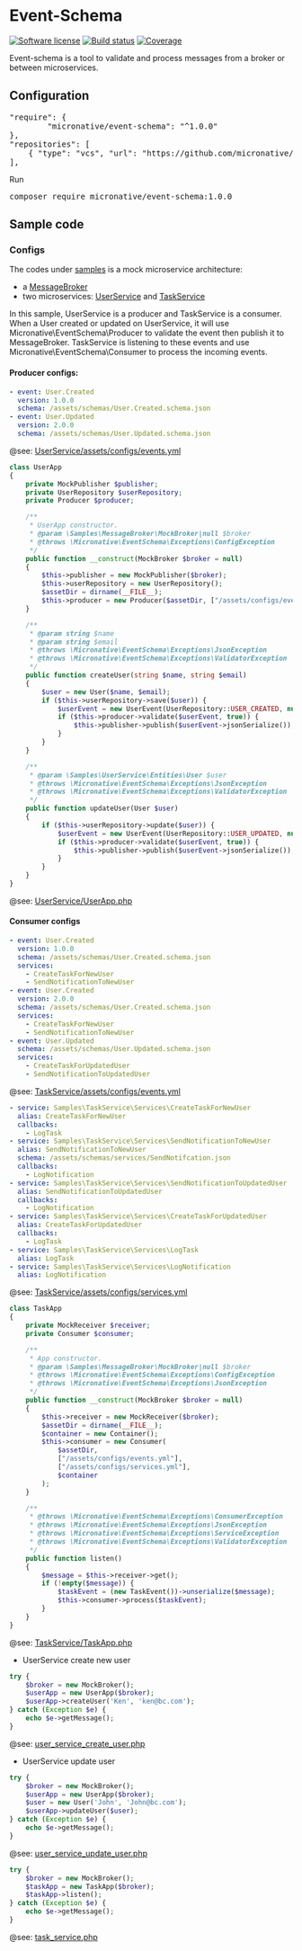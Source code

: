 # Event-Schema
[![Software license][ico-license]](README.md)
[![Build status][ico-travis]][link-travis]
[![Coverage][ico-codecov]][link-codecov]


[ico-license]: https://img.shields.io/github/license/nrk/predis.svg?style=flat-square
[ico-travis]: https://travis-ci.com/micronative/event-schema.svg?branch=master
[ico-codecov]: https://codecov.io/gh/micronative/event-schema/branch/master/graph/badge.svg

[link-codecov]: https://codecov.io/gh/micronative/event-schema
[link-travis]: https://travis-ci.com/github/micronative/event-schema

Event-schema is a tool to validate and process messages from a broker or between microservices.

## Configuration
<pre>
"require": {
        "micronative/event-schema": "^1.0.0"
},
"repositories": [
    { "type": "vcs", "url": "https://github.com/micronative/event-schema" }
],
</pre>

Run
<pre>
composer require micronative/event-schema:1.0.0
</pre>

## Sample code
### Configs
The codes under [samples](./samples) is a mock microservice architecture:
- a [MessageBroker](./samples/MessageBroker)
- two microservices: [UserService](./samples/UserService) and [TaskService](./samples/TaskService)

In this sample, UserService is a producer and TaskService is a consumer. When a User created or updated on UserService, 
it will use Micronative\EventSchema\Producer to validate the event then publish it to MessageBroker. TaskService is 
listening to these events and use Micronative\EventSchema\Consumer to process the incoming events.

#### Producer configs:
```yaml
- event: User.Created
  version: 1.0.0
  schema: /assets/schemas/User.Created.schema.json
- event: User.Updated
  version: 2.0.0
  schema: /assets/schemas/User.Updated.schema.json
```
@see: [UserService/assets/configs/events.yml](samples/UserService/assets/configs/events.yml)

```php
class UserApp
{
    private MockPublisher $publisher;
    private UserRepository $userRepository;
    private Producer $producer;

    /**
     * UserApp constructor.
     * @param \Samples\MessageBroker\MockBroker|null $broker
     * @throws \Micronative\EventSchema\Exceptions\ConfigException
     */
    public function __construct(MockBroker $broker = null)
    {
        $this->publisher = new MockPublisher($broker);
        $this->userRepository = new UserRepository();
        $assetDir = dirname(__FILE__);
        $this->producer = new Producer($assetDir, ["/assets/configs/events.yml"]);
    }

    /**
     * @param string $name
     * @param string $email
     * @throws \Micronative\EventSchema\Exceptions\JsonException
     * @throws \Micronative\EventSchema\Exceptions\ValidatorException
     */
    public function createUser(string $name, string $email)
    {
        $user = new User($name, $email);
        if ($this->userRepository->save($user)) {
            $userEvent = new UserEvent(UserRepository::USER_CREATED, null, Uuid::uuid4()->toString(), $user->toArray());
            if ($this->producer->validate($userEvent, true)) {
                $this->publisher->publish($userEvent->jsonSerialize());
            }
        }
    }

    /**
     * @param \Samples\UserService\Entities\User $user
     * @throws \Micronative\EventSchema\Exceptions\JsonException
     * @throws \Micronative\EventSchema\Exceptions\ValidatorException
     */
    public function updateUser(User $user)
    {
        if ($this->userRepository->update($user)) {
            $userEvent = new UserEvent(UserRepository::USER_UPDATED, null, Uuid::uuid4()->toString(), $user->toArray());
            if ($this->producer->validate($userEvent, true)) {
                $this->publisher->publish($userEvent->jsonSerialize());
            }
        }
    }
}
```
@see: [UserService/UserApp.php](samples/UserService/UserApp.php)

#### Consumer configs
```yaml
- event: User.Created
  version: 1.0.0
  schema: /assets/schemas/User.Created.schema.json
  services:
    - CreateTaskForNewUser
    - SendNotificationToNewUser
- event: User.Created
  version: 2.0.0
  schema: /assets/schemas/User.Created.schema.json
  services:
    - CreateTaskForNewUser
    - SendNotificationToNewUser
- event: User.Updated
  schema: /assets/schemas/User.Updated.schema.json
  services:
    - CreateTaskForUpdatedUser
    - SendNotificationToUpdatedUser
```
@see: [TaskService/assets/configs/events.yml](samples/TaskService/assets/configs/events.yml)

```yaml
- service: Samples\TaskService\Services\CreateTaskForNewUser
  alias: CreateTaskForNewUser
  callbacks:
    - LogTask
- service: Samples\TaskService\Services\SendNotificationToNewUser
  alias: SendNotificationToNewUser
  schema: /assets/schemas/services/SendNotifcation.json
  callbacks:
    - LogNotification
- service: Samples\TaskService\Services\SendNotificationToUpdatedUser
  alias: SendNotificationToUpdatedUser
  callbacks:
    - LogNotification
- service: Samples\TaskService\Services\CreateTaskForUpdatedUser
  alias: CreateTaskForUpdatedUser
  callbacks:
    - LogTask
- service: Samples\TaskService\Services\LogTask
  alias: LogTask
- service: Samples\TaskService\Services\LogNotification
  alias: LogNotification
```
@see: [TaskService/assets/configs/services.yml](samples/TaskService/assets/configs/services.yml)

```php
class TaskApp
{
    private MockReceiver $receiver;
    private Consumer $consumer;

    /**
     * App constructor.
     * @param \Samples\MessageBroker\MockBroker|null $broker
     * @throws \Micronative\EventSchema\Exceptions\ConfigException
     * @throws \Micronative\EventSchema\Exceptions\JsonException
     */
    public function __construct(MockBroker $broker = null)
    {
        $this->receiver = new MockReceiver($broker);
        $assetDir = dirname(__FILE__);
        $container = new Container();
        $this->consumer = new Consumer(
            $assetDir,
            ["/assets/configs/events.yml"],
            ["/assets/configs/services.yml"],
            $container
        );
    }

    /**
     * @throws \Micronative\EventSchema\Exceptions\ConsumerException
     * @throws \Micronative\EventSchema\Exceptions\JsonException
     * @throws \Micronative\EventSchema\Exceptions\ServiceException
     * @throws \Micronative\EventSchema\Exceptions\ValidatorException
     */
    public function listen()
    {
        $message = $this->receiver->get();
        if (!empty($message)) {
            $taskEvent = (new TaskEvent())->unserialize($message);
            $this->consumer->process($taskEvent);
        }
    }
}
```
@see: [TaskService/TaskApp.php](samples/TaskService/TaskApp.php)

- UserService create new user
```php
try {
    $broker = new MockBroker();
    $userApp = new UserApp($broker);
    $userApp->createUser('Ken', 'ken@bc.com');
} catch (Exception $e) {
    echo $e->getMessage();
}
```
@see: [user_service_create_user.php](samples/user_service_create_user.php)

- UserService update user
```php
try {
    $broker = new MockBroker();
    $userApp = new UserApp($broker);
    $user = new User('John', 'John@bc.com');
    $userApp->updateUser($user);
} catch (Exception $e) {
    echo $e->getMessage();
}
```
@see: [user_service_update_user.php](samples/user_service_update_user.php)

```php
try {
    $broker = new MockBroker();
    $taskApp = new TaskApp($broker);
    $taskApp->listen();
} catch (Exception $e) {
    echo $e->getMessage();
}
```
@see: [task_service.php](samples/task_service.php)
